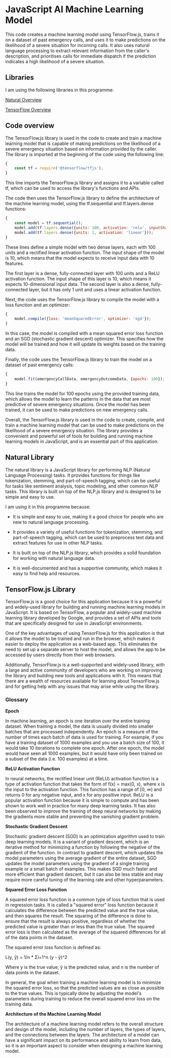 # JavaScript AI Machine Learning Model

This code creates a machine learning model using TensorFlow.js, trains it on a dataset of past emergency calls, and uses it to make predictions on the likelihood of a severe situation for incoming calls. It also uses natural language processing to extract relevant information from the caller's description, and prioritises calls for immediate dispatch if the prediction indicates a high likelihood of a severe situation.

## Libraries

I am using the following libraries in this programme:

[Natural Overview](https://www.npmjs.com/package/natural)

[TensorFlow Overview](https://www.tensorflow.org/overview)

## Code overview

The TensorFlow.js library is used in the code to create and train a machine learning model that is capable of making predictions on the likelihood of a severe emergency situation based on information provided by the caller. The library is imported at the beginning of the code using the following line:

```js
{
    const tf = require('@tensorflow/tfjs');
}
```

This line imports the TensorFlow.js library and assigns it to a variable called tf, which can be used to access the library's functions and APIs.

The code then uses the TensorFlow.js library to define the architecture of the machine learning model, using the tf.sequential and tf.layers.dense functions:

```js
{
    const model = tf.sequential();
    model.add(tf.layers.dense({units: 100, activation: 'relu', inputShape: [10]}));
    model.add(tf.layers.dense({units: 1, activation: 'linear'}));
}
```

These lines define a simple model with two dense layers, each with 100 units and a rectified linear activation function. The input shape of the model is 10, which means that the model expects to receive input data with 10 features.

The first layer is a dense, fully-connected layer with 100 units and a ReLU activation function. The input shape of this layer is 10, which means it expects 10-dimensional input data. The second layer is also a dense, fully-connected layer, but it has only 1 unit and uses a linear activation function.

Next, the code uses the TensorFlow.js library to compile the model with a loss function and an optimizer:

```js
{
    model.compile({loss: 'meanSquaredError', optimizer: 'sgd'});
}
```

In this case, the model is compiled with a mean squared error loss function and an SGD (stochastic gradient descent) optimizer. This specifies how the model will be trained and how it will update its weights based on the training data.

Finally, the code uses the TensorFlow.js library to train the model on a dataset of past emergency calls:

```js
{
    model.fit(emergencyCallData, emergencyOutcomeData, {epochs: 100});
}
```

This line trains the model for 100 epochs using the provided training data, which allows the model to learn the patterns in the data that are most predictive of severe emergency situations. Once the model has been trained, it can be used to make predictions on new emergency calls.

Overall, the TensorFlow.js library is used in the code to create, compile, and train a machine learning model that can be used to make predictions on the likelihood of a severe emergency situation. The library provides a convenient and powerful set of tools for building and running machine learning models in JavaScript, and is an essential part of this application.

## Natural Library

The natural library is a JavaScript library for performing NLP (Natural Language Processing) tasks. It provides functions for things like tokenization, stemming, and part-of-speech tagging, which can be useful for tasks like sentiment analysis, topic modeling, and other common NLP tasks. This library is built on top of the NLP.js library and is designed to be simple and easy to use.

I am using it in this programme because:

* It is simple and easy to use, making it a good choice for people who are new to natural language processing.

* It provides a variety of useful functions for tokenization, stemming, and part-of-speech tagging, which can be used to preprocess text data and extract features for use in other NLP tasks.

* It is built on top of the NLP.js library, which provides a solid foundation for working with natural language data.

* It is well-documented and has a supportive community, which makes it easy to find help and resources.

## TensorFlow.js Library

TensorFlow.js is a good choice for this application because it is a powerful and widely-used library for building and running machine learning models in JavaScript. It is based on TensorFlow, a popular and widely-used machine learning library developed by Google, and provides a set of APIs and tools that are specifically designed for use in JavaScript environments.

One of the key advantages of using TensorFlow.js for this application is that it allows the model to be trained and run in the browser, which makes it easier to deploy the application as a web-based app. This eliminates the need to set up a separate server to host the model, and allows the app to be accessed by users directly from their web browsers.

Additionally, TensorFlow.js is a well-supported and widely-used library, with a large and active community of developers who are working on improving the library and building new tools and applications with it. This means that there are a wealth of resources available for learning about TensorFlow.js and for getting help with any issues that may arise while using the library.


### Glossary

**Epoch**

In machine learning, an epoch is one iteration over the entire training dataset. When training a model, the data is usually divided into smaller batches that are processed independently. An epoch is a measure of the number of times each batch of data is used for training. For example, if you have a training dataset of 1000 examples and you use a batch size of 100, it would take 10 iterations to complete one epoch. After one epoch, the model would have seen all 1000 examples, but it would have only been trained on a subset of the data (i.e. 100 examples) at a time.

**ReLU Activation Function**

In neural networks, the rectified linear unit (ReLU) activation function is a type of activation function that takes the form of f(x) = max(0, x), where x is the input to the activation function. This function has a range of [0, ∞) and returns 0 for any negative input, and x for any positive input. ReLU is a popular activation function because it is simple to compute and has been shown to work well in practice for many deep learning tasks. It has also been observed to improve the training of deep neural networks by making the gradients more stable and preventing the vanishing gradient problem.

**Stochastic Gradient Descent**

Stochastic gradient descent (SGD) is an optimization algorithm used to train deep learning models. It is a variant of gradient descent, which is an iterative method for minimizing a function by following the negative of the gradient of the function. In contrast to gradient descent, which updates the model parameters using the average gradient of the entire dataset, SGD updates the model parameters using the gradient of a single training example or a small batch of examples. This makes SGD much faster and more efficient than gradient descent, but it can also be less stable and may require more careful tuning of the learning rate and other hyperparameters.

**Squared Error Loss Function**

A squared error loss function is a common type of loss function that is used in regression tasks. It is called a "squared error" loss function because it calculates the difference between the predicted value and the true value, and then squares the result. The squaring of the difference is done to ensure that the result is always positive, regardless of whether the predicted value is greater than or less than the true value. The squared error loss is then calculated as the average of the squared differences for all of the data points in the dataset.

The squared error loss function is defined as:

L(y, ŷ) = 1/n * Σi=1^n (y - ŷ)^2

Where y is the true value, ŷ is the predicted value, and n is the number of data points in the dataset.

In general, the goal when training a machine learning model is to minimize the squared error loss, so that the predicted values are as close as possible to the true values. This is typically done by adjusting the model's parameters during training to reduce the overall squared error loss on the training data.

**Architecture of the Machine Learning Model**

The architecture of a machine learning model refers to the overall structure and design of the model, including the number of layers, the types of layers, and the connections between the layers. The architecture of a model can have a significant impact on its performance and ability to learn from data, so it is an important aspect to consider when designing a machine learning model.
